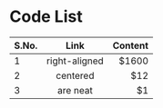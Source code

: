 # Code List

| S.No.         | Link           | Content  |
| ----- |:-------------:| -----:|
| 1 | right-aligned | $1600 |
| 2 | centered      |   $12 |
| 3 | are neat      |    $1 |